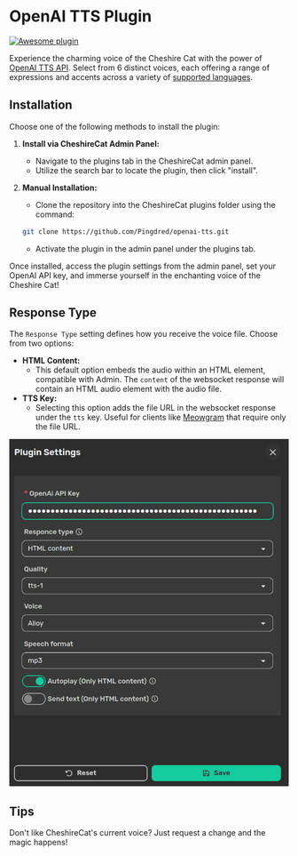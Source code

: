 # OpenAI TTS Plugin

[![Awesome plugin](https://custom-icon-badges.demolab.com/static/v1?label=&message=Awesome+plugin&color=000000&style=for-the-badge&logo=cheshire_cat_ai)](https://)

Experience the charming voice of the Cheshire Cat with the power of [OpenAI TTS API](https://platform.openai.com/docs/guides/text-to-speech). Select from 6 distinct voices, each offering a range of expressions and accents across a variety of [supported languages](https://platform.openai.com/docs/guides/text-to-speech/supported-languages).

## Installation

Choose one of the following methods to install the plugin:

1. **Install via CheshireCat Admin Panel:**
   - Navigate to the plugins tab in the CheshireCat admin panel.
   - Utilize the search bar to locate the plugin, then click "install".

2. **Manual Installation:**
   - Clone the repository into the CheshireCat plugins folder using the command:

    ```bash
    git clone https://github.com/Pingdred/openai-tts.git
    ```

   - Activate the plugin in the admin panel under the plugins tab.

Once installed, access the plugin settings from the admin panel, set your OpenAI API key, and immerse yourself in the enchanting voice of the Cheshire Cat!

## Response Type

The `Response Type` setting defines how you receive the voice file. Choose from two options:

- **HTML Content:**
  - This default option embeds the audio within an HTML element, compatible with Admin. The `content` of the websocket response will contain an HTML audio element with the audio file.
- **TTS Key:**
  - Selecting this option adds the file URL in the websocket response under the `tts` key. Useful for clients like [Meowgram](https://github.com/Pingdred/Meowgram) that require only the file URL.

![Plugin Settings](img/settings.png)

## Tips

Don't like CheshireCat's current voice? Just request a change and the magic happens!
